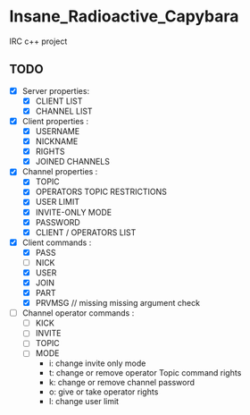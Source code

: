 # Insane_Radioactive_Capybara
IRC c++ project


## TODO

- [x] Server properties:
	- [x] CLIENT LIST
	- [x] CHANNEL LIST

- [x] Client properties :
	- [x] USERNAME
	- [x] NICKNAME
	- [x] RIGHTS
	- [x] JOINED CHANNELS

- [x] Channel properties :
	- [x] TOPIC
	- [x] OPERATORS TOPIC RESTRICTIONS
	- [x] USER LIMIT
	- [x] INVITE-ONLY MODE
	- [x] PASSWORD
	- [x] CLIENT / OPERATORS LIST

- [x] Client commands :
	- [x] PASS
	- [ ] NICK
	- [x] USER
	- [x] JOIN
	- [x] PART
	- [x] PRVMSG // missing missing argument check

- [ ] Channel operator commands :
	- [ ] KICK
	- [ ] INVITE
	- [ ] TOPIC
	- [ ] MODE
		- i: change invite only mode
		- t: change or remove operator Topic command rights
		- k: change or remove channel password
		- o: give or take operator rights
		- l: change user limit
